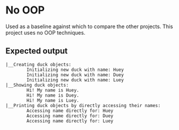 # No OOP

Used as a baseline against which to compare the other projects. This project uses no OOP techniques.

## Expected output

```
|__Creating duck objects:
        Initializing new duck with name: Huey
        Initializing new duck with name: Duey
        Initializing new duck with name: Luey
|__Showing duck objects:
        Hi! My name is Huey.
        Hi! My name is Duey.
        Hi! My name is Luey.
|__Printing duck objects by directly accessing their names:
        Accessing name directly for: Huey
        Accessing name directly for: Duey
        Accessing name directly for: Luey
```
